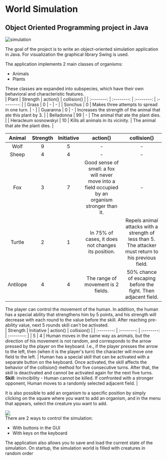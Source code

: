 # World Simulation
## Object Oriented Programming project in Java
![simulation](https://i.imgur.com/Qoscblv.png)  

The goal of the project is to write an object-oriented simulation application in Java. For visualization the graphical library Swing is used.

The application implements 2 main classes of organisms:
* Animals 
* Plants

These classes are expanded into subspecies, which have their own behavioral and characteristic features.  
| Plant | Strength | action() | collision() |
| :--------: | :--------: | :--------: | :--------: |
| Grass | 0 | - | - |
| Sonchus | 0 | Makes three attempts to spread in one turn. | - |
| Guaranna | 0 | - | Increases the strength of the animal that ate this plant by 3. |
| Belladonna | 99 | - | The animal that ate the plant dies. | 
| Heracleum sosnowskyi | 10 | Kills all animals in its vicinity. | The animal that ate the plant dies. |  
 
| Animal | Strength | Initiative | action() | collision() |
| :--------: | :--------: | :--------: | :--------: | :--------: |
| Wolf | 9 | 5 | - | - |
| Sheep | 4 | 4 | - | - |
| Fox | 3 | 7 | Good sense of smell: a fox will never move into a field occupied by an organism stronger than it. | - |
| Turtle | 2 | 1 | In 75% of cases, it does not changes its position. | Repels animal attacks with a strength of less than 5. The attacker must return to his previous field. |
| Antilope | 4 | 4 | The range of movement is 2 fields. | 50% chance of escaping before the fight. Then adjacent field. |

The player can control the movement of the human. In addition, the human has a special ability that strengthens him by 5 points, and his strength will decrease with each round to the value before the skill. After reaching pre-ability value, next 5 rounds skill can't be activated.  
| Strength | Initiative | action() | collision() |
| :--------: | :--------: | :--------: | :--------: |
| 5 | 4 | Human moves in the same way as animals, but the direction of his movement is not random, and corresponds to the arrow pressed by the player on the keyboard. I.e., if the player presses the arrow to the left, then (when it is the player's turn) the character will move one field to the left. | Human has a special skill that can be activated with a separate button on the keyboard. Once activated, the skill affects the behavior of the collision() method for five consecutive turns. After that, the skill is deactivated and cannot be activated again for the next five turns. **Skill**: invincibility - Human cannot be killed. If confronted with a stronger opponent, Human moves to a randomly selected adjacent field. |  
 
It is also possible to add an organism to a specific position by simply clicking on the square where you want to add an organism, and in the menu that appears, select the creature you want to add. 

![](https://i.imgur.com/v35OftD.png)  
There are 2 ways to control the simulation:
* With buttons in the GUI
* With keys on the keyboard

The application also allows you to save and load the current state of the simulation. On startup, the simulation world is filled with creatures in random order




